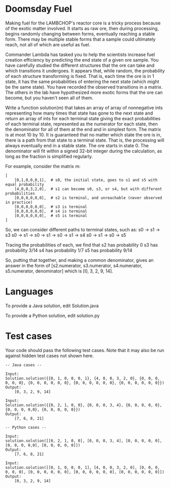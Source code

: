 Doomsday Fuel
=============

Making fuel for the LAMBCHOP's reactor core is a tricky process because of the exotic matter involved. It starts as raw
ore, then during processing, begins randomly changing between forms, eventually reaching a
stable form. There may be multiple stable forms that a sample could ultimately reach, not all of which are useful as
fuel.

Commander Lambda has tasked you to help the scientists increase fuel creation efficiency by predicting the end state of
a given ore sample. You have carefully studied the different structures that the ore can take and
which transitions it undergoes. It appears that, while random, the probability of each structure transforming is fixed.
That is, each time the ore is in 1 state, it has the same probabilities of entering the next state
(which might be the same state). You have recorded the observed transitions in a matrix. The others in the lab have
hypothesized more exotic forms that the ore can become, but you haven't seen all of them.

Write a function solution(m) that takes an array of array of nonnegative ints representing how many times that state has
gone to the next state and return an array of ints for each terminal state giving the exact
probabilities of each terminal state, represented as the numerator for each state, then the denominator for all of them
at the end and in simplest form. The matrix is at most 10 by 10. It is guaranteed that no matter
which state the ore is in, there is a path from that state to a terminal state. That is, the processing will always
eventually end in a stable state. The ore starts in state 0. The denominator will fit within a signed
32-bit integer during the calculation, as long as the fraction is simplified regularly.

For example, consider the matrix m:

```
[
    [0,1,0,0,0,1],  # s0, the initial state, goes to s1 and s5 with equal probability
    [4,0,0,3,2,0],  # s1 can become s0, s3, or s4, but with different probabilities
    [0,0,0,0,0,0],  # s2 is terminal, and unreachable (never observed in practice)
    [0,0,0,0,0,0],  # s3 is terminal
    [0,0,0,0,0,0],  # s4 is terminal
    [0,0,0,0,0,0],  # s5 is terminal
]
```

So, we can consider different paths to terminal states, such as:
s0 -> s1 -> s3
s0 -> s1 -> s0 -> s1 -> s0 -> s1 -> s4
s0 -> s1 -> s0 -> s5

Tracing the probabilities of each, we find that
s2 has probability 0
s3 has probability 3/14
s4 has probability 1/7
s5 has probability 9/14

So, putting that together, and making a common denominator, gives an answer in the form of
[s2.numerator, s3.numerator, s4.numerator, s5.numerator, denominator] which is
[0, 3, 2, 9, 14].

Languages
=========

To provide a Java solution, edit Solution.java

To provide a Python solution, edit solution.py

Test cases
==========

Your code should pass the following test cases.
Note that it may also be run against hidden test cases not shown here.

```
-- Java cases --

Input:
Solution.solution({{0, 1, 0, 0, 0, 1}, {4, 0, 0, 3, 2, 0}, {0, 0, 0, 0, 0, 0}, {0, 0, 0, 0, 0, 0}, {0, 0, 0, 0, 0, 0}, {0, 0, 0, 0, 0, 0}})
Output:
    [0, 3, 2, 9, 14]

Input:
Solution.solution({{0, 2, 1, 0, 0}, {0, 0, 0, 3, 4}, {0, 0, 0, 0, 0}, {0, 0, 0, 0,0}, {0, 0, 0, 0, 0}})
Output:
    [7, 6, 8, 21]

-- Python cases --

Input:
solution.solution([[0, 2, 1, 0, 0], [0, 0, 0, 3, 4], [0, 0, 0, 0, 0], [0, 0, 0, 0,0], [0, 0, 0, 0, 0]])
Output:
    [7, 6, 8, 21]

Input:
solution.solution([[0, 1, 0, 0, 0, 1], [4, 0, 0, 3, 2, 0], [0, 0, 0, 0, 0, 0], [0, 0, 0, 0, 0, 0], [0, 0, 0, 0, 0, 0], [0, 0, 0, 0, 0, 0]])
Output:
    [0, 3, 2, 9, 14]
```